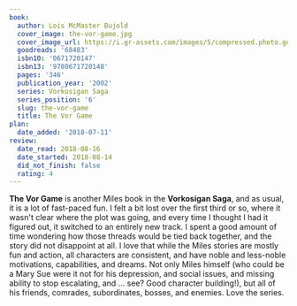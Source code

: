 ```yaml
---
book:
  author: Lois McMaster Bujold
  cover_image: the-vor-game.jpg
  cover_image_url: https://i.gr-assets.com/images/S/compressed.photo.goodreads.com/books/1322571824l/68483._SX98_.jpg
  goodreads: '68483'
  isbn10: '0671720147'
  isbn13: '9780671720148'
  pages: '346'
  publication_year: '2002'
  series: Vorkosigan Saga
  series_position: '6'
  slug: the-vor-game
  title: The Vor Game
plan:
  date_added: '2018-07-11'
review:
  date_read: 2018-08-16
  date_started: 2018-08-14
  did_not_finish: false
  rating: 4
---
```


**The Vor Game** is another Miles book in the **Vorkosigan Saga**, and as usual, it is a lot of fast-paced fun. I felt a bit lost over the first third or so, where it wasn't clear where the plot was going, and every time I thought I had it figured out, it switched to an entirely new track. I spent a good amount of time wondering how those threads would be tied back together, and the story did not disappoint at all. I love that while the Miles stories are mostly fun and action, all characters are consistent, and have noble and less-noble motivations, capabilities, and dreams. Not only Miles himself (who could be a Mary Sue were it not for his depression, and social issues, and missing ability to stop escalating, and … see? Good character building!), but all of his friends, comrades, subordinates, bosses, and enemies. Love the series.
